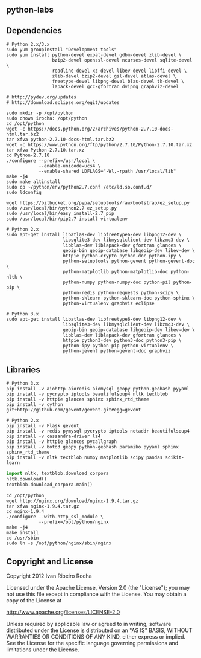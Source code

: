 python-labs
-----------

Dependencies
-----------

```shell
# Python 2.x/3.x
sudo yum groupinstall "Development tools"
sudo yum install python-devel expat-devel gdbm-devel zlib-devel \
                 bzip2-devel openssl-devel ncurses-devel sqlite-devel \
                 readline-devel xz-devel libev-devel libffi-devel \
                 zlib-devel bzip2-devel gsl-devel atlas-devel \
                 freetype-devel libpng-devel blas-devel tk-devel \
                 lapack-devel gcc-gfortran dvipng graphviz-devel

# http://pydev.org/updates
# http://download.eclipse.org/egit/updates

sudo mkdir -p /opt/python
sudo chown irocha: /opt/python
cd /opt/python
wget -c https://docs.python.org/2/archives/python-2.7.10-docs-html.tar.bz2
tar xfva python-2.7.10-docs-html.tar.bz2
wget -c https://www.python.org/ftp/python/2.7.10/Python-2.7.10.tar.xz
tar xfva Python-2.7.10.tar.xz
cd Python-2.7.10
./configure --prefix=/usr/local \
            --enable-unicode=ucs4 \
            --enable-shared LDFLAGS="-Wl,-rpath /usr/local/lib"
make -j4
sudo make altinstall
sudo cp ~/python/env/python2.7.conf /etc/ld.so.conf.d/
sudo ldconfig

wget https://bitbucket.org/pypa/setuptools/raw/bootstrap/ez_setup.py
sudo /usr/local/bin/python2.7 ez_setup.py
sudo /usr/local/bin/easy_install-2.7 pip
sudo /usr/local/bin/pip2.7 install virtualenv
```

```shell
# Python 2.x
sudo apt-get install libatlas-dev libfreetype6-dev libpng12-dev \
                     libsqlite3-dev libmysqlclient-dev libzmq3-dev \
                     libblas-dev liblapack-dev gfortran glances \
                     geoip-bin geoip-database libgeoip-dev libev-dev \
                     httpie python-crypto python-doc python-ipy \
                     python-setuptools python-gevent python-gevent-doc \
                     python-matplotlib python-matplotlib-doc python-nltk \
                     python-numpy python-numpy-doc python-pil python-pip \
                     python-redis python-requests python-scipy \
                     python-sklearn python-sklearn-doc python-sphinx \
                     python-virtualenv graphviz eclipse

# Python 3.x
sudo apt-get install libatlas-dev libfreetype6-dev libpng12-dev \
                     libsqlite3-dev libmysqlclient-dev libzmq3-dev \
                     geoip-bin geoip-database libgeoip-dev libev-dev \
                     libblas-dev liblapack-dev gfortran glances \
                     httpie python3-dev python3-doc python3-pip \
                     python-ipy python-pip python-virtualenv \
                     python-gevent python-gevent-doc graphviz
```

Libraries
-----------

```shell
# Python 3.x
pip install -v aiohttp aioredis aiomysql geopy python-geohash pyyaml
pip install -v pycrypto iptools beautifulsoup4 nltk textblob
pip install -v httpie glances sphinx sphinx_rtd_theme
pip install -v cython git+http://github.com/gevent/gevent.git#egg=gevent

# Python 2.x
pip install -v Flask gevent
pip install -v redis pymysql pycrypto iptools netaddr beautifulsoup4
pip install -v cassandra-driver lz4
pip install -v httpie glances pycallgraph
pip install -v boto3 geopy python-geohash paramiko pyyaml sphinx sphinx_rtd_theme
pip install -v nltk textblob numpy matplotlib scipy pandas scikit-learn
```

```python
import nltk, textblob.download_corpora
nltk.download()
textblob.download_corpora.main()
```

```shell
cd /opt/python
wget http://nginx.org/download/nginx-1.9.4.tar.gz
tar xfva nginx-1.9.4.tar.gz
cd nginx-1.9.4
./configure --with-http_ssl_module \
            --prefix=/opt/python/nginx
make -j4
make install
cd /usr/sbin
sudo ln -s /opt/python/nginx/sbin/nginx
```

Copyright and License
---------------------
Copyright 2012 Ivan Ribeiro Rocha

Licensed under the Apache License, Version 2.0 (the "License");
you may not use this file except in compliance with the License.
You may obtain a copy of the License at

   http://www.apache.org/licenses/LICENSE-2.0

Unless required by applicable law or agreed to in writing, software
distributed under the License is distributed on an "AS IS" BASIS,
WITHOUT WARRANTIES OR CONDITIONS OF ANY KIND, either express or implied.
See the License for the specific language governing permissions and
limitations under the License.

[Python]: http://python.org/
